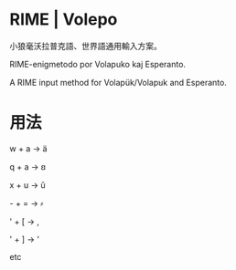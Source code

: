 # RIME | Volepo

小狼毫沃拉普克語、世界語通用輸入方案。

RIME-enigmetodo por Volapuko kaj Esperanto.

A RIME input method for Volapük/Volapꞟk and Esperanto.

# 用法

w + a -> ä

q + a -> ꞛ

x + u -> ŭ

\- + \= -> ⸗

' + [ -> ‚

' + ] -> ‘

etc
